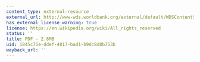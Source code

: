 ```yaml
---
content_type: external-resource
external_url: http://www-wds.worldbank.org/external/default/WDSContentServer/WDSP/IB/2011/08/18/000333038_20110818000457/Rendered/PDF/549470ESW0whit0eport0549470GLB0web2.pdf
has_external_license_warning: true
license: https://en.wikipedia.org/wiki/All_rights_reserved
status: ''
title: PDF - 2.8MB
uid: 1845c75e-ddef-4017-bad1-b9dc8d8b753b
wayback_url: ''
---
```

